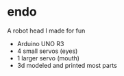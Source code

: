 # endo
A robot head I made for fun

- Arduino UNO R3
- 4 small servos (eyes)
- 1 larger servo (mouth)
- 3d modeled and printed most parts
